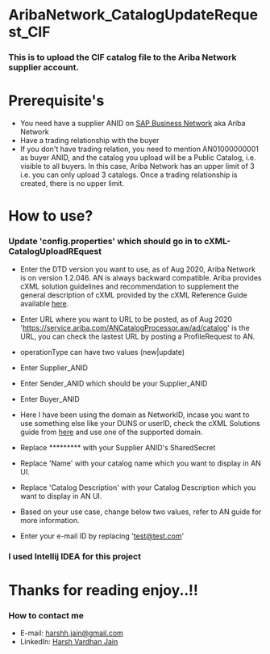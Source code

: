 # AribaNetwork_CatalogUpdateRequest_CIF

### This is to upload the CIF catalog file to the Ariba Network supplier account. 

# Prerequisite's 
* You need have a supplier ANID on [SAP Business Network](https://service.ariba.com/Supplier.aw/) aka Ariba Network
* Have a trading relationship with the buyer
* If you don't have trading relation, you need to mention AN01000000001 as buyer ANID, and the catalog you upload will be a Public Catalog, i.e. visible to all buyers. In this case, Ariba Network has an upper limit of 3 i.e. you can only upload 3 catalogs. Once a trading relationship is created, there is no upper limit. 

# How to use? 
### Update 'config.properties' which should go in to cXML-CatalogUploadREquest

* Enter the DTD version you want to use, as of Aug 2020, Ariba Network is on version 1.2.046. AN is always backward compatible. 
Ariba provides cXML solution guidelines and recommendation to supplement the general description of cXML provided by the cXML Reference Guide available [here](http://www.cxml.org).

* Enter URL where you want to URL to be posted, as of Aug 2020 'https://service.ariba.com/ANCatalogProcessor.aw/ad/catalog' is the URL, you can check the lastest URL by posting a ProfileRequest to AN. 
* operationType can have two values (new|update)
* Enter Supplier_ANID
* Enter Sender_ANID which should be your Supplier_ANID
* Enter Buyer_ANID
* Here I have been using the domain as NetworkID, incase you want to use something else like your DUNS or userID, check the cXML Solutions guide from [here](https://github.com/harshhjain/AribaNetwork_CatalogUpdateRequest_CIF/tree/master/Related%20Documentation) and use one of the supported domain. 
* Replace ********* with your Supplier ANID's SharedSecret
* Replace 'Name' with your catalog name which you want to display in AN UI. 
* Replace 'Catalog Description' with your Catalog Description which you want to display in AN UI. 
* Based on your use case, change below two values, refer to AN guide for more information. 
* Enter your e-mail ID by replacing 'test@test.com'

### I used Intellij IDEA for this project

# Thanks for reading enjoy..!!

### How to contact me
 * E-mail: [harshh.jain@gmail.com](mailto:harshh.jain@gmail.com)
 * LinkedIn: [Harsh Vardhan Jain](https://www.linkedin.com/in/harsh-vardhan-jain-a651816a/)
